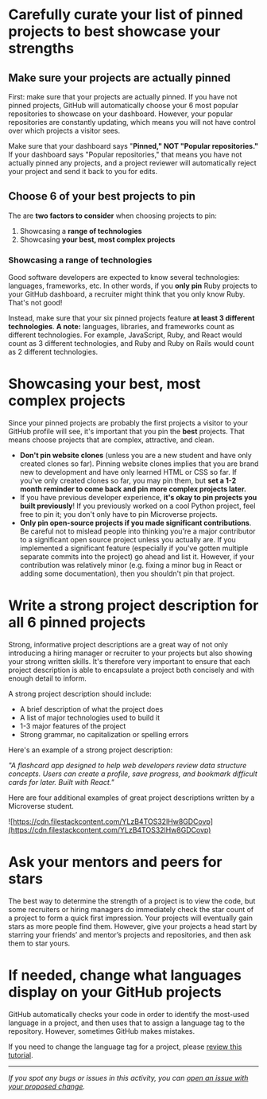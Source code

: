 # Carefully curate your list of pinned projects to best showcase your strengths

## **Make sure your projects are actually pinned**

First: make sure that your projects are actually pinned. If you have not pinned projects, GitHub will automatically choose your 6 most popular repositories to showcase on your dashboard. However, your popular repositories are constantly updating, which means you will not have control over which projects a visitor sees.

Make sure that your dashboard says "**Pinned," NOT "Popular repositories."** If your dashboard says "Popular repositories," that means you have not actually pinned any projects, and a project reviewer will automatically reject your project and send it back to you for edits.

## **Choose 6 of your best projects to pin**

The are **two factors to consider** when choosing projects to pin:

1. Showcasing a **range of technologies**
2. Showcasing **your best, most complex projects**

### Showcasing a range of technologies

Good software developers are expected to know several technologies: languages, frameworks, etc. In other words, if you **only pin** Ruby projects to your GitHub dashboard, a recruiter might think that you only know Ruby. That's not good!

Instead, make sure that your six pinned projects feature **at least 3 different technologies**. **A note:** languages, libraries, and frameworks count as different technologies. For example, JavaScript, Ruby, and React would count as 3 different technologies, and Ruby and Ruby on Rails would count as 2 different technologies.

# Showcasing your best, most complex projects

Since your pinned projects are probably the first projects a visitor to your GitHub profile will see, it's important that you pin the **best** projects. That means choose projects that are complex, attractive, and clean.

- **Don't pin website clones** (unless you are a new student and have only created clones so far). Pinning website clones implies that you are brand new to development and have only learned HTML or CSS so far. If you've only created clones so far, you may pin them, but **set a 1-2 month reminder to come back and pin more complex projects later.**
- If you have previous developer experience, **it's okay to pin projects you built previously**! If you previously worked on a cool Python project, feel free to pin it; you don't only have to pin Microverse projects.
- **Only pin open-source projects if you made significant contributions**. Be careful not to mislead people into thinking you're a major contributor to a significant open source project unless you actually are. If you implemented a significant feature (especially if you've gotten multiple separate commits into the project) go ahead and list it. However, if your contribution was relatively minor (e.g. fixing a minor bug in React or adding some documentation), then you shouldn't pin that project.

# **Write a strong project description for all 6 pinned projects**

Strong, informative project descriptions are a great way of not only introducing a hiring manager or recruiter to your projects but also showing your strong written skills. It's therefore very important to ensure that each project description is able to encapsulate a project both concisely and with enough detail to inform.

A strong project description should include:

- A brief description of what the project does
- A list of major technologies used to build it
- 1-3 major features of the project
- Strong grammar, no capitalization or spelling errors

Here's an example of a strong project description:

*"A flashcard app designed to help web developers review data structure concepts. Users can create a profile, save progress, and bookmark difficult cards for later. Built with React."*

Here are four additional examples of great project descriptions written by a Microverse student.

![https://cdn.filestackcontent.com/YLzB4TOS32lHw8GDCovp](https://cdn.filestackcontent.com/YLzB4TOS32lHw8GDCovp)

# **Ask your mentors and peers for stars**

The best way to determine the strength of a project is to view the code, but some recruiters or hiring managers do immediately check the star count of a project to form a quick first impression. Your projects will eventually gain stars as more people find them. However, give your projects a head start by starring your friends’ and mentor’s projects and repositories, and then ask them to star yours.

# **If needed, change what languages display on your GitHub projects**

GitHub automatically checks your code in order to identify the most-used language in a project, and then uses that to assign a language tag to the repository. However, sometimes GitHub makes mistakes.

If you need to change the language tag for a project, please [review this tutorial](https://www.loom.com/share/59fa5b6712184de09e8a527da02706d3?t=0).


------

_If you spot any bugs or issues in this activity, you can [open an issue with your proposed change](https://github.com/microverseinc/curriculum-transversal-skills/blob/main/git-github/articles/open_issue.md)._

